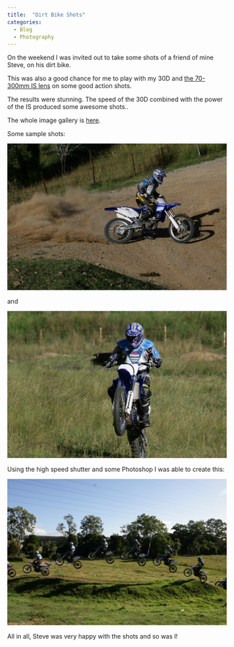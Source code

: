 ```yaml
---
title:  "Dirt Bike Shots"
categories: 
  - Blog
  - Photography
---
```

On the weekend I was invited out to take some shots of a friend of mine Steve, on his dirt bike.

This was also a good chance for me to play with my 30D and [the 70-300mm IS lens](https://www.canon.com.au/camera-lenses/ef-70-300mm-f-4-5-6-is-usm) on some good action shots.

The results were stunning. The speed of the 30D combined with the power of the IS produced some awesome shots..

The whole image gallery is [here](http://photos.mattcorr.com/Sports/Fun-with-Dirt-Bikes/).

Some sample shots:

![Steve dirtbiking - shot 1](/assets/images/2006/03/IMG-0971-x2.jpg)

and 

![Steve dirtbiking - shot 2](/assets/images/2006/03/IMG-0860-x2.jpg)

Using the high speed shutter and some Photoshop I was able to create this:

![Steve dirtbiking - photoshopped](/assets/images/2006/03/bike-jump-montage-X2.jpg)

All in all, Steve was very happy with the shots and so was I!